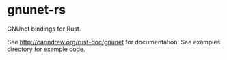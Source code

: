 gnunet-rs
=========

GNUnet bindings for Rust.

See http://canndrew.org/rust-doc/gnunet for documentation.
See examples directory for example code.

